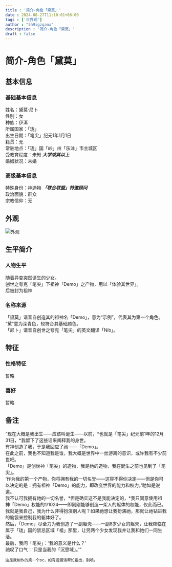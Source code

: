 ```yaml
---
title : '简介-角色「黛莫」'
date : 2024-08-27T11:10:01+08:00
tags : ['世界观']
author : "5h9igzqanx"
description : '简介-角色「黛莫」'
draft : false
---
```


# 简介-角色「黛莫」

## 基本信息

### 基础基本信息

姓名：黛莫·尼卜  
性别：女  
种族：伊洱  
所属国家：「珑」  
出生日期：「笔尖」纪元1年1月1日  
籍贯：无  
常驻地点：「珑」国「峠」州「乐沣」市主城区  
受教育程度：~~未知~~ ***大学或其以上***  
婚姻状况：未婚  

### 高级基本信息

特殊身份：~~神造物~~ ***「联合联盟」特邀顾问***  
政治面貌：群众  
宗教信仰：无  

## 外观

![外观](https://5h9igzqanx.github.io/TRDWBST-media/picture/blog/contentRes/2024082702-01.png)

## 生平简介

### 人物生平

随着异变突然诞生的少女。  
创世之夸克「笔尖」下祖神「Demo」之产物，用以「体验其世界」。  
后被封为祖神  

### 名称来源

「黛莫」谐音自创造其的祖神名「Demo」，意为“示例”，代表其为第一个角色。  
“黛”意为深青色，较符合其基础颜色。  
「尼卜」谐音自创世之夸克「笔尖」的英文翻译「Nib」。

## 特征

### 性格特征

暂略

### 喜好

暂略

## 备注

“现在大概是我出生——应该叫诞生——以前，*也就是「笔尖」纪元前1年的12月31日，*我留下了这些话来阐释我的身世。  
有神创造了我，于是我回应了祂——「Demo」。  
在此之前，我也不知道我是谁，我大概是世界中一丝游离的意识，或许我有不少前世吧。  
「Demo」是创世神「笔尖」的造物，我是祂的造物，我在诞生之前也见到了「笔尖」。  
‘作为我的第一个产物，你将拥有我的一切名誉——这容不得你决定——但是你可以决定的是：拥有祖神「Demo」的能力，即改变世界的能力和权力。’祂如是说道。  
我不认可我拥有祂的一切名誉，*但是确实这不是我能决定的，*我只同意使用祖神「Demo」权能的1/1024——即刚刚能够创造一架人的躯体的权能，仅此而已。  
我就是我自己，我为什么非得扮演别人呢？如果祂想让我扮演祂，那就让祂钻进我的脑袋来控制我的躯体好了。  
然后，「Demo」尽全力为我创造了一副躯壳——一副8岁少女的躯壳，让我降临在属于「珑」国的禁忌区域「祖」那里，让另两个少女发现我并让我和她们一同生活。  
最后，我问「笔尖」：‘我的意义是什么？’  
祂叹了口气：‘只是当我的「沉思域」。’”  

```ZX-TIP
这是我制作的第一个oc，如有遗漏请帮忙指出，别喷。
```
